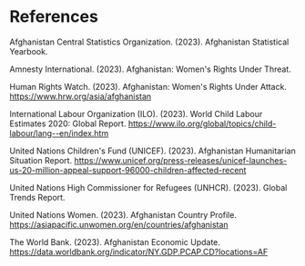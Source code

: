 # References
Afghanistan Central Statistics Organization. (2023). Afghanistan Statistical Yearbook.

Amnesty International. (2023). Afghanistan: Women's Rights Under Threat.

Human Rights Watch. (2023). Afghanistan: Women's Rights Under Attack. https://www.hrw.org/asia/afghanistan

International Labour Organization (ILO). (2023). World Child Labour Estimates 2020: Global Report. https://www.ilo.org/global/topics/child-labour/lang--en/index.htm

United Nations Children's Fund (UNICEF). (2023). Afghanistan Humanitarian Situation Report. https://www.unicef.org/press-releases/unicef-launches-us-20-million-appeal-support-96000-children-affected-recent

United Nations High Commissioner for Refugees (UNHCR). (2023). Global Trends Report.

United Nations Women. (2023). Afghanistan Country Profile. https://asiapacific.unwomen.org/en/countries/afghanistan

The World Bank. (2023). Afghanistan Economic Update. https://data.worldbank.org/indicator/NY.GDP.PCAP.CD?locations=AF
